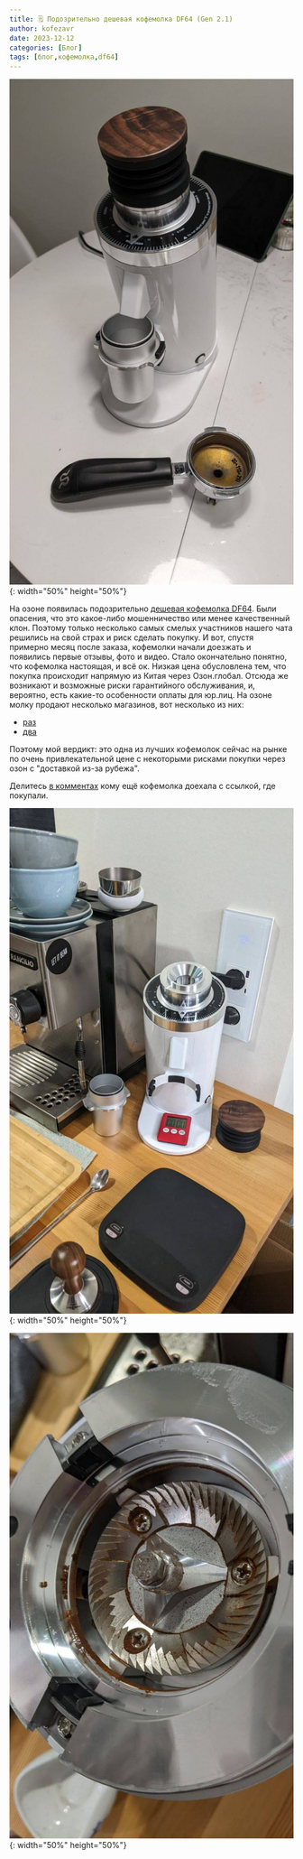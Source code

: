 ```yaml
---
title: 🗒 Подозрительно дешевая кофемолка DF64 (Gen 2.1)
author: kofezavr
date: 2023-12-12
categories: [Блог]
tags: [блог,кофемолка,df64]
--- 
```

![Подозрительно дешевая кофемолка DF64 (Gen 2.1)](/assets/img/posts/23/12/df64-01.jpg){: width="50%" height="50%"}

На озоне появилась подозрительно [дешевая кофемолка DF64](https://t.me/coffeesaurus/377). Были опасения, что это какое-либо мошенничество или менее качественный клон. Поэтому только несколько самых смелых участников нашего чата решились на свой страх и риск сделать покупку. И вот, спустя примерно месяц после заказа, кофемолки начали доезжать и появились первые отзывы, фото и видео. Стало окончательно понятно, что кофемолка настоящая, и всё ок. Низкая цена обусловлена тем, что покупка происходит напрямую из Китая через Озон.глобал. Отсюда же возникают и возможные риски гарантийного обслуживания, и, вероятно, есть какие-то особенности оплаты для юр.лиц. На озоне молку продают несколько магазинов, вот несколько из них:
- [раз](https://ozon.ru/t/rdLpkGD)
- [два](https://ozon.ru/t/7GN69DN)

Поэтому мой вердикт: это одна из лучших кофемолок сейчас на рынке по очень привлекательной цене с некоторыми рисками покупки через озон с "доставкой из-за рубежа".

Делитесь [в комментах](https://t.me/coffeesaurus/886) кому ещё кофемолка доехала с ссылкой, где покупали.

![Подозрительно дешевая кофемолка DF64 (Gen 2.1)](/assets/img/posts/23/12/df64-02.jpg){: width="50%" height="50%"}

![Подозрительно дешевая кофемолка DF64 (Gen 2.1)](/assets/img/posts/23/12/df64-03.jpg){: width="50%" height="50%"}
